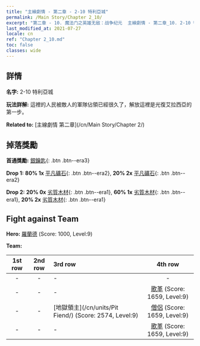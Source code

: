 ```yaml
---
title: "主線劇情 - 第二章 - 2-10 特利亞城"
permalink: /Main Story/Chapter 2_10/
excerpt: "第二章 - 10. 魔法门之英雄无敌：战争纪元  主線劇情 - 第二章_10. 2-10 特利亞城"
last_modified_at: 2021-07-27
locale: cn
ref: "Chapter 2_10.md"
toc: false
classes: wide
---
```


## 詳情

 **名字:** 2-10 特利亞城

 **玩法詳解:** 這裡的人民被敵人的軍隊佔領已經很久了，解放這裡是光復艾拉西亞的第一步。

 **Related to:** [主線劇情 第二章](/cn/Main Story/Chapter 2/)

## 掉落獎勵

 **首通獎勵:** [銀鑰匙](/cn/Items/con_693/){: .btn .btn--era3}

 **Drop 1:** **80% 1x** [平凡礦石](/cn/Items/mat_6/){: .btn .btn--era2}, **20% 2x** [平凡礦石](/cn/Items/mat_6/){: .btn .btn--era2}

 **Drop 2:** **20% 0x** [劣質木材](/cn/Items/mat_1/){: .btn .btn--era1}, **60% 1x** [劣質木材](/cn/Items/mat_1/){: .btn .btn--era1}, **20% 2x** [劣質木材](/cn/Items/mat_1/){: .btn .btn--era1}


## Fight against Team
 **Hero:** [羅蘭德](/cn/heroes/Roland/) (Score: 1000, Level:9)

 **Team:**


  | 1st row | 2nd row | 3rd row | 4th row |
  |:----:|:----:|:----|:----:|
  | - | - | - | - |
  | - | - | - | [歌革](/cn/units/Gog/) (Score: 1659, Level:9)  |
  | - | - | [地獄領主](/cn/units/Pit Fiend/) (Score: 2574, Level:9)  | [僧侶](/cn/units/Monk/) (Score: 1659, Level:9)  |
  | - | - | - | [歌革](/cn/units/Gog/) (Score: 1659, Level:9)  |


